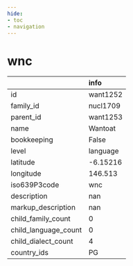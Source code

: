 ```yaml
---
hide:
- toc
- navigation
---
```

# wnc
|                      | info     |
|:---------------------|:---------|
| id                   | want1252 |
| family_id            | nucl1709 |
| parent_id            | want1253 |
| name                 | Wantoat  |
| bookkeeping          | False    |
| level                | language |
| latitude             | -6.15216 |
| longitude            | 146.513  |
| iso639P3code         | wnc      |
| description          | nan      |
| markup_description   | nan      |
| child_family_count   | 0        |
| child_language_count | 0        |
| child_dialect_count  | 4        |
| country_ids          | PG       |